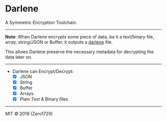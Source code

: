 # Darlene

A Symmetric Encryption Toolchain.

---

**Note**: When Darlene encrypts some piece of data, be it a text/binary file, array, string/JSON or Buffer, it outputs a [darlene](./docs/darlene_file_format.md) file. 

This allows Darlene preserve the necessary metadata for decrypting the data later on.

---

- Darlene can Encrypt/Decrypt:
    - [x] JSON
    - [x] String
    - [x] Buffer
    - [x] Arrays
    - [x] Plain Text & Binary files

---

MIT &copy; 2019 (Zero1729)

